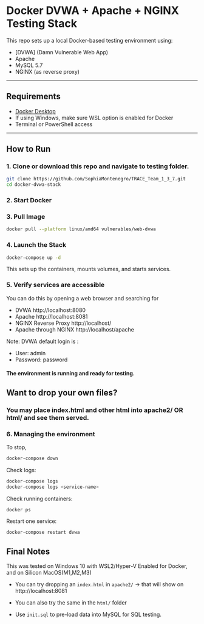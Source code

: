#  Docker DVWA + Apache + NGINX Testing Stack

This repo sets up a local Docker-based testing environment using:
- [DVWA] (Damn Vulnerable Web App)
- Apache
- MySQL 5.7
- NGINX (as reverse proxy)


---

## Requirements

- [Docker Desktop](https://www.docker.com/products/docker-desktop)
- If using Windows, make sure WSL option is enabled for Docker
- Terminal or PowerShell access

---

## How to Run

### 1. Clone or download this repo and navigate to testing folder.

```bash
git clone https://github.com/SophiaMontenegro/TRACE_Team_1_3_7.git
cd docker-dvwa-stack
```

### 2. Start Docker

### 3. Pull Image

```bash
docker pull --platform linux/amd64 vulnerables/web-dvwa
```

### 4. Launch the Stack

```bash
docker-compose up -d
```
This sets up the containers, mounts volumes, and starts services.

### 5. Verify services are accessible

You can do this by opening a web browser and searching for
- DVWA http://localhost:8080
- Apache http://localhost:8081
- NGINX Reverse Proxy http://localhost/
- Apache through NGINX http://localhost/apache

Note: DVWA default login is :
- User: admin
- Password: password

#### The environment is running and ready for testing.

## Want to drop your own files?

### You may place index.html and other html into apache2/ OR html/ and see them served.

### 6. Managing the environment
To stop, 
```bash
docker-compose down
```
Check logs:
```bash
docker-compose logs
docker-compose logs <service-name>
```
Check running containers:
```bash
docker ps
```
Restart one service:
```bash
docker-compose restart dvwa
```

## Final Notes
This was tested on Windows 10 with WSL2/Hyper-V Enabled for Docker, and on Silicon MacOS(M1,M2,M3)

- You can try dropping an ```index.html``` in ```apache2/``` -> that will show on http://localhost:8081
- You can also try the same in the ```html/``` folder

- Use ```init.sql``` to pre-load data into MySQL for SQL testing.




